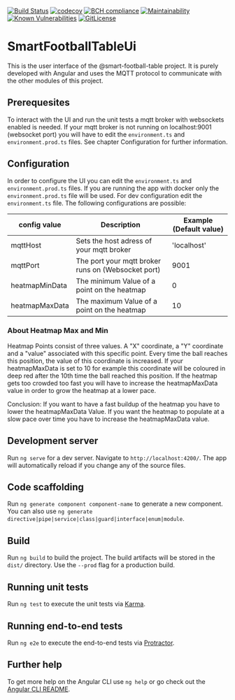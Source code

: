 [![Build Status](https://travis-ci.com/smart-football-table/smart-football-table-ui.svg?branch=master)](https://travis-ci.com/smart-football-table/smart-football-table-ui)
[![codecov](https://codecov.io/gh/smart-football-table/smart-football-table-ui/branch/master/graph/badge.svg?token=3aFLC5Mwqa)](https://codecov.io/gh/smart-football-table/smart-football-table-ui)
[![BCH compliance](https://bettercodehub.com/edge/badge/smart-football-table/smart-football-table-ui?branch=master)](https://bettercodehub.com/)
[![Maintainability](https://api.codeclimate.com/v1/badges/bd9873bb27ce7de3b7be/maintainability)](https://codeclimate.com/github/smart-football-table/smart-football-table-ui/maintainability)
[![Known Vulnerabilities](https://snyk.io/test/github/smart-football-table/smart-football-table-ui/badge.svg?targetFile=package.json)](https://snyk.io/test/github/smart-football-table/smart-football-table-ui?targetFile=package.json)
[![GitLicense](https://gitlicense.com/badge/smart-football-table/smart-football-table-ui)](https://gitlicense.com/license/smart-football-table/smart-football-table-ui)

# SmartFootballTableUi

This is the user interface of the @smart-football-table project. It is purely developed with Angular and uses the MQTT protocol to communicate with the other modules of this project.

## Prerequesites

To interact with the UI and run the unit tests a mqtt broker with websockets enabled is needed. If your mqtt broker is not running on localhost:9001 (websocket port) you will have to edit the `environment.ts` and `environment.prod.ts` files. See chapter Configuration for further information.

## Configuration

In order to configure the UI you can edit the `environment.ts` and `environment.prod.ts` files. If you are running the 
app with docker only the `environment.prod.ts` file will be used. For dev configuration edit the `environment.ts`
file. The following configurations are possible:

| config value               | Description                                             | Example (Default value)   |
| -------------------------- | ------------------------------------------------------- |---------------------------|
| mqttHost                   | Sets the host adress of your mqtt broker                | 'localhost'               |
| mqttPort                   | The port your mqtt broker runs on (Websocket port)      | 9001                      |
| heatmapMinData             | The minimum Value of a point on the heatmap             | 0                         |
| heatmapMaxData             | The maximum Value of a point on the heatmap             | 10                        |

### About Heatmap Max and Min
Heatmap Points consist of three values. A "X" coordinate, a "Y" coordinate and a "value" associated with this specific point. Every time the ball 
reaches this position, the value of this coordinate is increased. If your heatmapMaxData is set to 10 for example this coordinate will be coloured 
in deep red after the 10th time the ball reached this position. If the heatmap gets too crowded too fast you will have to increase the heatmapMaxData value
in order to grow the heatmap at a lower pace. 

Conclusion: If you want to have a fast buildup of the heatmap you have to lower the heatmapMaxData Value. If you want the heatmap to populate at a slow
pace over time you have to increase the heatmapMaxData value.

## Development server

Run `ng serve` for a dev server. Navigate to `http://localhost:4200/`. The app will automatically reload if you change any of the source files.

## Code scaffolding

Run `ng generate component component-name` to generate a new component. You can also use `ng generate directive|pipe|service|class|guard|interface|enum|module`.

## Build

Run `ng build` to build the project. The build artifacts will be stored in the `dist/` directory. Use the `--prod` flag for a production build.

## Running unit tests

Run `ng test` to execute the unit tests via [Karma](https://karma-runner.github.io).

## Running end-to-end tests

Run `ng e2e` to execute the end-to-end tests via [Protractor](http://www.protractortest.org/).

## Further help

To get more help on the Angular CLI use `ng help` or go check out the [Angular CLI README](https://github.com/angular/angular-cli/blob/master/README.md).
